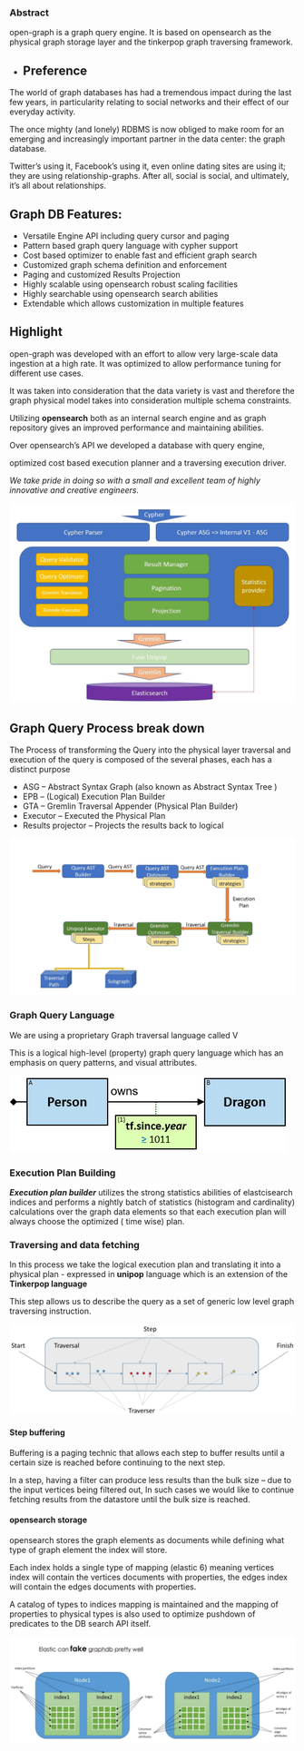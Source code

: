 ### Abstract
open-graph is a graph query engine. It is based on opensearch as the
physical graph storage layer and the tinkerpop graph traversing framework.

* ## Preference

The world of graph databases has had a tremendous impact during the last
few years, in particularity relating to social networks and their effect of our
everyday activity.

The once mighty (and lonely) RDBMS is now obliged to make room for an
emerging and increasingly important partner in the data center: the graph
database.

Twitter’s using it, Facebook’s using it, even online dating sites are using it;
they are using relationship-graphs. After all, social is social, and ultimately,
it’s all about relationships.

## Graph DB Features:

* Versatile Engine API including query cursor and paging
* Pattern based graph query language with cypher support
* Cost based optimizer to enable fast and efficient graph search
* Customized graph schema definition and enforcement
* Paging and customized Results Projection
* Highly scalable using opensearch robust scaling facilities
* Highly searchable using opensearch search abilities
* Extendable which allows customization in multiple features

## Highlight

open-graph was developed with an effort to allow very large-scale data
ingestion at a high rate. It was optimized to allow performance tuning for
different use cases.

It was taken into consideration that the data variety is vast and therefore the
graph physical model takes into consideration multiple schema constraints.


Utilizing **opensearch** both as an internal search engine and as graph
repository gives an improved performance and maintaining abilities.

Over opensearch’s API we developed a database with query engine,


optimized cost based execution planner and a traversing execution driver.

_We take pride in doing so with a small and excellent team of highly
innovative and creative engineers._

![Highlight](img/highlights.jpeg)

## Graph Query Process break down

The Process of transforming the Query into the physical layer traversal and
execution of the query is composed of the several phases, each has a
distinct purpose

* ASG – Abstract Syntax Graph (also known as Abstract Syntax Tree )
* EPB – (Logical) Execution Plan Builder
* GTA – Gremlin Traversal Appender (Physical Plan Builder)
* Executor – Executed the Physical Plan
* Results projector – Projects the results back to logical

![AstTo](img/AsgToQuery.jpeg)

### Graph Query Language

We are using a proprietary Graph traversal language called V

This is a logical high-level (property) graph query language which has an
emphasis on query patterns, and visual attributes.

![V1QL](img/V1QL-Sample.png)

### Execution Plan Building

**_Execution plan builder_** utilizes the strong statistics abilities of
elastcisearch indices and performs a nightly batch of statistics (histogram
and cardinality) calculations over the graph data elements so that each
execution plan will always choose the optimized ( time wise) plan.

### Traversing and data fetching

In this process we take the logical execution plan and translating it into a
physical plan - expressed in **unipop** language which is an extension of
the **Tinkerpop language**

This step allows us to describe the query as a set of generic low level graph
traversing instruction.

![Traverser](img/traversers.jpeg)

#### Step buffering

Buffering is a paging technic that allows each step to buffer results until a
certain size is reached before continuing to the next step.

In a step, having a filter can produce less results than the bulk size – due to
the input vertices being filtered out, In such cases we would like to continue
fetching results from the datastore until the bulk size is reached.


#### opensearch storage

opensearch stores the graph elements as documents while defining what type of graph element
the index will store.

Each index holds a single type of mapping (elastic 6) meaning vertices index will contain the
vertices documents with properties, the edges index will contain the edges documents with
properties.

A catalog of types to indices mapping is maintained and the mapping of properties to physical
types is also used to optimize pushdown of predicates to the DB search API itself.

![Indices](img/Indices.jpeg)

